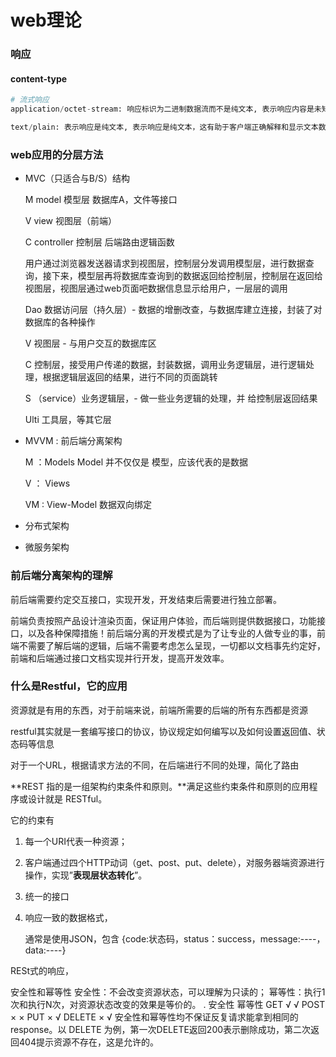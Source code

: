# web理论

### 响应

#### content-type

```python
# 流式响应
application/octet-stream: 响应标识为二进制数据流而不是纯文本, 表示响应内容是未知的、二进制数据，通常不会被浏览器或客户端尝试解释为文本

text/plain: 表示响应是纯文本, 表示响应是纯文本，这有助于客户端正确解释和显示文本数据。如果响应包含非文本数据，如图像、PDF文档等，那么使用application/octet-stream 更合适。
```



### web应用的分层方法

- MVC（只适合与B/S）结构

  M model 模型层  数据库A，文件等接口

  V view 视图层（前端）

  C controller 控制层 后端路由逻辑函数

  用户通过浏览器发送器请求到视图层，控制层分发调用模型层，进行数据查询，接下来，模型层再将数据库查询到的数据返回给控制层，控制层在返回给视图层，视图层通过web页面吧数据信息显示给用户，一层层的调用

  Dao 数据访问层（持久层）- 数据的增删改查，与数据库建立连接，封装了对数据库的各种操作

  V 视图层 - 与用户交互的数据库区

  C 控制层，接受用户传递的数据，封装数据，调用业务逻辑层，进行逻辑处理，根据逻辑层返回的结果，进行不同的页面跳转

  S （service）业务逻辑层，- 做一些业务逻辑的处理，并	给控制层返回结果

  Ulti 工具层，等其它层

- MVVM : 前后端分离架构

  M ：Models  Model 并不仅仅是 模型，应该代表的是数据

  V ： Views

  VM : View-Model 数据双向绑定

- 分布式架构

- 微服务架构

### 前后端分离架构的理解

前后端需要约定交互接口，实现开发，开发结束后需要进行独立部署。

前端负责按照产品设计渲染页面，保证用户体验，而后端则提供数据接口，功能接口，以及各种保障措施！前后端分离的开发模式是为了让专业的人做专业的事，前端不需要了解后端的逻辑，后端不需要考虑怎么呈现，一切都以文档事先约定好，前端和后端通过接口文档实现并行开发，提高开发效率。

### 什么是Restful，它的应用

资源就是有用的东西，对于前端来说，前端所需要的后端的所有东西都是资源

restful其实就是一套编写接口的协议，协议规定如何编写以及如何设置返回值、状态码等信息

对于一个URL，根据请求方法的不同，在后端进行不同的处理，简化了路由

**REST 指的是一组架构约束条件和原则。**满足这些约束条件和原则的应用程序或设计就是 RESTful。

它的约束有

1. 每一个URI代表一种资源；

2. 客户端通过四个HTTP动词（get、post、put、delete），对服务器端资源进行操作，实现”**表现层状态转化**”。

3. 统一的接口

4. 响应一致的数据格式，

   通常是使用JSON，包含 {code:状态码，status：success，message:----，data:----}

RESt式的响应，

安全性和幂等性
安全性：不会改变资源状态，可以理解为只读的；
幂等性：执行1次和执行N次，对资源状态改变的效果是等价的。
.				安全性	幂等性
GET			√				√
POST			×				×
PUT			×				√
DELETE		×				√
安全性和幂等性均不保证反复请求能拿到相同的response。以 DELETE 为例，第一次DELETE返回200表示删除成功，第二次返回404提示资源不存在，这是允许的。